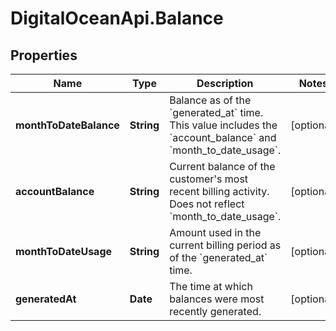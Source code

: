 # DigitalOceanApi.Balance

## Properties
Name | Type | Description | Notes
------------ | ------------- | ------------- | -------------
**monthToDateBalance** | **String** | Balance as of the &#x60;generated_at&#x60; time.  This value includes the &#x60;account_balance&#x60; and &#x60;month_to_date_usage&#x60;. | [optional] 
**accountBalance** | **String** | Current balance of the customer&#x27;s most recent billing activity.  Does not reflect &#x60;month_to_date_usage&#x60;. | [optional] 
**monthToDateUsage** | **String** | Amount used in the current billing period as of the &#x60;generated_at&#x60; time. | [optional] 
**generatedAt** | **Date** | The time at which balances were most recently generated. | [optional] 
